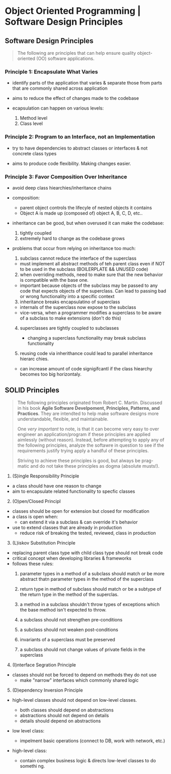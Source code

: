 # Object Oriented Programming | Software Design Principles

## Software Design Principles
> The following are principles that can help ensure quality
> object-oriented (OO) software applications.

### Principle 1: Encapsulate What Varies
- identify parts of the application that varies & separate those from parts
  that are commonly shared across application

- aims to reduce the effect of changes made to the codebase

- ecapsulation can happen on various levels:
  1. Method level
  2. Class level

### Principle 2: Program to an Interface, not an Implementation
- try to have dependencies to abstract classes or interfaces & not concrete
  class types

- aims to produce code flexibility. Making changes easier.

### Principle 3: Favor Composition Over Inheritance
- avoid deep class hiearchies/inheritance chains

- composition:
  - parent object controls the lifecyle of nested objects it contains
  - Object A is made up (composed of) object A, B, C, D, etc..
  

- inheritance can be good, but when overused it can make the codebase:
   1. tightly coupled
   2. extremely hard to change as the codebase grows

- problems that occur from relying on inheritance too much:
  1. subclass cannot reduce the interface of the superclass
    - must implement all abstract methods of teh parent class even if NOT
      to be used in the subclass (BOILERPLATE && UNUSED code)

  2. when overriding methods, need to make sure that the new behavior
     is compatible with the base one.
    - important because objects of the subclass may be passed to any 
      code that expects objects of the superclass. Can lead to passing bad
      or wrong functionality into a specific context

  3. inheritance breaks encapsulatino of superclass
    - internals of the superclass now expose to the subclass
    - vice-versa, when a programmer modifies a superclass to be aware of a
      subclass to make extensions (don't do this)

  4. superclasses are tightly coupled to subclasses
      - changing a superclass functionality may break subclass functionality

  5. reusing code via inherithance could lead to parallel inheritance hierarc
     chies.
    - can increase amount of code signigifcantl if the class hiearchy
      becomes too big horizontaly.



## SOLID Principles
> The following principles originated from Robert C. Martin.
> Discussed in his book **Agile Software Develpoment, Principles, 
> Patterns, and Practices**. They are intendted to help make 
> software designs more understandable, flexible, and maintainable.
>
> One *very important* to note, is that it can become very easy to
> over engineer an application/program if these principles are 
> applied aimlessly (without reason). Instead, before attempting
> to apply any of the following principles, analyze the softawre in
> question to see if the requirements justify trying apply a handful
> of these principles.
> 
> Striving to achieve these principles is good, but always be prag-
> matic and do not take these principles as dogma (absolute musts!).

1. (S)ingle Responsibility Principle
  - a class should have one reason to change
  - aim to encapsulate related functionality to specfic classes
  
2. (O)pen/Closed Principl
  - classes should be open for extension but closed for modification
  - a class is open when:
    - can extend it via a subclass & can override it's behavior
  - use to extend classes that are already in production
    - reduce risk of breaking the tested, reviewed, class in production

3. (L)iskov Substitution Principle
  - replacing parent class type with child class type should not break code
  - critical concept when developing libraries & frameworks
  - follows these rules:
    1. parameter types in a method of a subclass should match or be more
       abstract thatn parameter types in the method of the superclass

    2. return type in method of subclass should match or be a subtype of
       the return type in the method of the superclas.

    3. a method in a subclass shouldn't throw types of exceptions which
       the base method isn't expected to throw.
  
    4. a subclass should not strengthen pre-conditions
    
    5. a subclass should not weaken post-conditions

    6. invariants of a superclass must be preserved

    7. a subclass should not change values of private fields in the superclass

 
4. (I)nterface Segration Principle
  - classes should not be forced to depend on methods they do not use
    - make "narrow" interfaces which commonly shared logic
 
5. (D)ependency Inversion Principle
  - high-level classes should not depend on low-level classes.
    - both classes should depend on abstractions
    - abstractions should not depend on details
    - details should depend on abstractions

  - low level class:
    - impelment basic operations (connect to DB, work with network, etc.)
  
  - high-level class:
    - contain complex business logic & directs low-level classes to do somethi
      ng.
